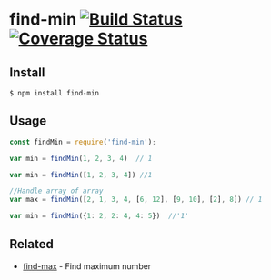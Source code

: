 # find-min [![Build Status](https://api.travis-ci.com/smondal/find-min.svg?branch=master)](https://travis-ci.com/smondal/find-min) [![Coverage Status](https://coveralls.io/repos/github/smondal/find-min/badge.svg?branch=master)](https://coveralls.io/github/smondal/find-min?branch=master)


## Install

```
$ npm install find-min
```


## Usage

```js
const findMin = require('find-min');

var min = findMin(1, 2, 3, 4)  // 1

var min = findMin([1, 2, 3, 4]) //1

//Handle array of array
var max = findMin([2, 1, 3, 4, [6, 12], [9, 10], [2], 8]) // 1

var min = findMin({1: 2, 2: 4, 4: 5})  //'1'
```


## Related

- [find-max](https://github.com/smondal/find-max) - Find maximum number
